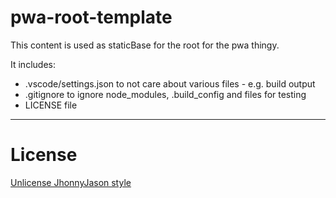 # pwa-root-template

This content is used as staticBase for the root for the pwa thingy.

It includes:

- .vscode/settings.json to not care about various files - e.g. build output
- .gitignore to ignore node_modules, .build_config and files for testing
- LICENSE file


---

# License
[Unlicense JhonnyJason style](https://hackmd.io/nCpLO3gxRlSmKVG3Zxy2hA?view)

